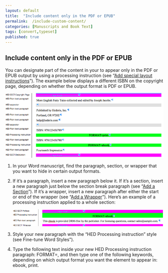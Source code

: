 ```yaml
---
layout: default
title:  "Include content only in the PDF or EPUB"
permalink:  /include-custom-content/
categories: [Manuscripts and Book Text]
tags: [convert,typeset]
published: true
---
```


<section data-type="chapter" class="hsecchapter" data-hederis-type="hsecchapter" id="include-custom-content" data-pi-attrs="id: include-custom-content; data-tags: convert,typeset;" role="doc-chapter" data-tags="convert,typeset" data-author-name=" " data-book-title=" " title="Include content only in the PDF or EPUB"><h1 data-hederis-type="hblkchaptitle" class="hblkchaptitle" id="pZfHbIUnw">Include content only in the PDF or EPUB</h1>
    <p class="hblkp" data-hederis-type="hblkp" id="pz8727peU">You can designate part of the content in your to appear only in the PDF or EPUB output by using a processing instruction (see &#8220;<a href="{% post_url 2019-10-21-35-Addspeciallayoutinstructions %}" id="p968qQwZd"><span class="Hyperlink" id="pjJ8R51UM">Add special layout instructions</span></a>&#8221;). The example below displays a different ISBN on the copyright page, depending on whether the output format is PDF or EPUB.</p>
    <img data-hederis-type="hblkimg" class="hblkimg" id="ptYd09X9M" src="/images/customcontent1.png" data-img-src="customcontent1.png"/>
    <ol class="hwprnumlist" data-hederis-type="hwprnumlist" id="pGthzFSUA"><li class="hblkoli" data-hederis-type="hblkoli" id="liMzfIB2jH"><p class="hblkoli" data-hederis-type="hblklip" id="pj4nYPTGk">In your Word manuscript, find the paragraph, section, or wrapper that you want to hide in certain output formats.</p></li>
    <li class="hblkoli" data-hederis-type="hblkoli" id="liP5pSNa3A"><p class="hblkoli" data-hederis-type="hblklip" id="pYoeAZlS9">If it&#8217;s a paragraph, insert a new paragraph below it. If it&#8217;s a section, insert a new paragraph just below the section break paragraph (see &#8220;<a href="{% post_url 2019-10-21-18-AddaSection %}" id="phENSjY5q"><span class="Hyperlink" id="pnxkkOnZ4">Add a Section</span></a>&#8221;). If it&#8217;s a wrapper, insert a new paragraph after either the start or end of the wrapper (see &#8220;<a href="{% post_url 2019-10-21-17-AddaWrapper %}" id="pVD6Mx0Pt"><span class="Hyperlink" id="pa2HBOGK1">Add a Wrapper</span></a>&#8221;). Here&#8217;s an example of a processing instruction applied to a whole section:</p><img data-hederis-type="hblkimg" class="hblkimg" id="p47Mdq9CY" src="/images/customcontent2.png" data-img-src="customcontent2.png"/>
    </li>
    <li class="hblkoli" data-hederis-type="hblkoli" id="liMlwxwJMQ"><p class="hblkoli" data-hederis-type="hblklip" id="pLLmyyKEQ">Style your new paragraph with the &#8220;HED Processing instruction&#8221; style (see Fine-tune Word Styles&#8221;).</p></li>
    <li class="hblkoli" data-hederis-type="hblkoli" id="liIjyacMHf"><p class="hblkoli" data-hederis-type="hblklip" id="pSfdFP8dA">Type the following text inside your new HED Processing instruction paragraph: FORMAT=, and then type one of the following keywords, depending on which output format you want the element to appear in: ebook, print.</p></li>
    </ol>
    </section>
    